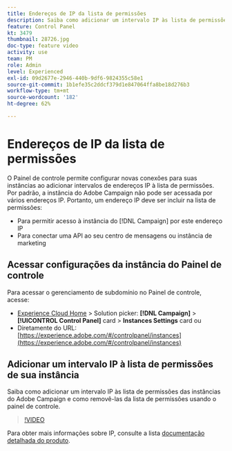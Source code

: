 ```yaml
---
title: Endereços de IP da lista de permissões
description: Saiba como adicionar um intervalo IP às lista de permissões das instâncias do Adobe Campaign e como removê-las da lista de permissões usando o painel de controle.
feature: Control Panel
kt: 3479
thumbnail: 28726.jpg
doc-type: feature video
activity: use
team: PM
role: Admin
level: Experienced
exl-id: 09d2677e-2946-440b-9df6-9824355c58e1
source-git-commit: 1b1efe35c2ddcf379d1e847064ffa8be18d276b3
workflow-type: tm+mt
source-wordcount: '182'
ht-degree: 62%

---
```


# Endereços de IP da lista de permissões

O Painel de controle permite configurar novas conexões para suas instâncias ao adicionar intervalos de endereços IP à lista de permissões. Por padrão, a instância do Adobe Campaign não pode ser acessada por vários endereços IP. Portanto, um endereço IP deve ser incluir na lista de permissões:

* Para permitir acesso à instância do [!DNL Campaign] por este endereço IP
* Para conectar uma API ao seu centro de mensagens ou instância de marketing

## Acessar configurações da instância do Painel de controle

Para acessar o gerenciamento de subdomínio no Painel de controle, acesse:

* [Experience Cloud Home](https://experience.adobe.com/#/home) > Solution picker: **[!DNL Campaign]** > **[!UICONTROL Control Panel]** card > **Instances Settings** card
ou
* Diretamente do URL: [https://experience.adobe.com/#/controlpanel/instances](https://experience.adobe.com/#/controlpanel/instances)

## Adicionar um intervalo IP à lista de permissões de sua instância

Saiba como adicionar um intervalo IP às lista de permissões das instâncias do Adobe Campaign e como removê-las da lista de permissões usando o painel de controle.

>[!VIDEO](https://video.tv.adobe.com/v/28726?quality=12&learn=0n)

Para obter mais informações sobre IP, consulte a lista [documentação detalhada do produto](https://experienceleague.adobe.com/docs/control-panel/using/sftp-management/ip-range-allow-listing.html?lang=pt-BR).
